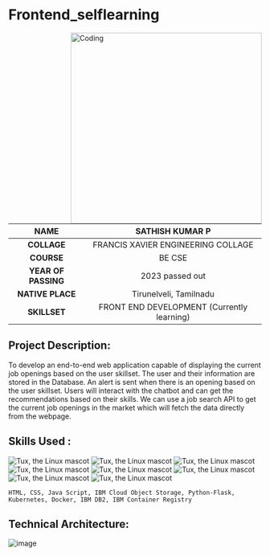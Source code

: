 # Frontend_selflearning


<img align="right" alt="Coding" width="380" src="https://assignment-3.s3.jp-tok.cloud-object-storage.appdomain.cloud/98721-how-it-works.gif">




|    **NAME**     | SATHISH KUMAR P |
|:---------------------:|:------------------------------:|
|    **COLLAGE**        |  FRANCIS XAVIER ENGINEERING COLLAGE|
|    **COURSE**        |  BE CSE |
|    **YEAR OF PASSING**        |  2023 passed out |
|    **NATIVE PLACE**        |  Tirunelveli, Tamilnadu |
|    **SKILLSET**        |  FRONT END DEVELOPMENT (Currently learning) |


## Project Description:
To develop an end-to-end web application capable of displaying the current job openings based on the user skillset.  The user and their information are stored in the Database.  An alert is sent when there is an opening based on the user skillset. Users will interact with the chatbot and can get the recommendations based on their skills. We can use a job search API to get the current job openings in the market which will fetch the data directly from the webpage.


## Skills Used :

![Tux, the Linux mascot](https://img.icons8.com/color/48/40C057/html-5--v1.png)   ![Tux, the Linux mascot](https://img.icons8.com/fluency/48/000000/css3.png) ![Tux, the Linux mascot](https://img.icons8.com/fluency/48/000000/javascript.png) ![Tux, the Linux mascot]( https://img.icons8.com/color/48/000000/kubernetes.png) ![Tux, the Linux mascot](https://img.icons8.com/color/48/000000/docker.png)  ![Tux, the Linux mascot](https://img.icons8.com/fluency/48/000000/python.png)  ![Tux, the Linux mascot]( https://img.icons8.com/ios-filled/50/000000/flask.png) ![Tux, the Linux mascot](https://img.icons8.com/nolan/64/ibm.png)

    HTML, CSS, Java Script, IBM Cloud Object Storage, Python-Flask, Kubernetes, Docker, IBM DB2, IBM Container Registry
    
## Technical Architecture:
![image](https://user-images.githubusercontent.com/103897625/197352669-50185e10-8b20-4991-a249-3dba87093be0.png)

